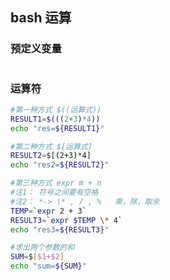 ## bash 运算

### 预定义变量
```base
```

### 运算符
```bash
#第一种方式 $((运算式))
RESULT1=$(((2+3)*4))
echo "res=${RESULT1}"

#第二种方式 $[运算式]
RESULT2=$[(2+3)*4]
echo "res2=${RESULT2}"

#第三种方式 expr m + n 
#注1： 符号之间要有空格   
#注2： *-> \* , / , %   乘，除，取余
TEMP=`expr 2 + 3`
RESULT3=`expr $TEMP \* 4`
echo "res3=${RESULT3}"

#求出两个参数的和
SUM=$[$1+$2]
echo "sum=${SUM}"
```